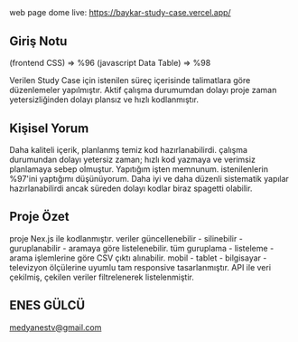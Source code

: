 ##
web page dome live:
https://baykar-study-case.vercel.app/

## Giriş Notu
(frontend CSS) => %96
(javascript Data Table) => %98

Verilen Study Case için istenilen süreç içerisinde talimatlara göre düzenlemeler yapılmıştır.
Aktif çalışma durumumdan dolayı proje zaman yetersizliğinden dolayı plansız ve hızlı kodlanmıştır.


## Kişisel Yorum
Daha kaliteli içerik, planlanmş temiz kod hazırlanabilirdi.
çalışma durumundan dolayı yetersiz zaman; hızlı kod yazmaya ve verimsiz planlamaya sebep olmuştur. Yapıtığım işten memnunum. istenilenlerin %97'ini yaptığımı düşünüyorum.  Daha iyi ve daha düzenli sistematik yapılar hazırlanabilirdi ancak süreden dolayı kodlar biraz spagetti olabilir.

## Proje Özet
proje Nex.js ile kodlanmıştır.
veriler güncellenebilir - silinebilir - guruplanabilir - aramaya göre listelenebilir.
tüm guruplama - listeleme - arama işlemlerine göre CSV çıktı alınabilir.
mobil - tablet - bilgisayar - televizyon ölçülerine uyumlu tam responsive tasarlanmıştır.
API ile veri çekilmiş, çekilen veriler filtrelenerek listelenmiştir. 

## ENES GÜLCÜ
medyanestv@gmail.com


